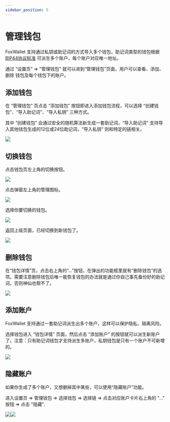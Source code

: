 ```yaml
---
sidebar_position: 5
---
```


# 管理钱包
FoxWallet 支持通过私钥或助记词的方式导入多个钱包，助记词类型的钱包根据 [BIP44协议标准](https://github.com/bitcoin/bips/blob/master/bip-0044.mediawiki) 可派生多个账户，每个账户对应唯一地址。

通过 “设置页” => "管理钱包" 就可以进到“管理钱包”页面，用户可以查看、添加、删除 钱包及每个钱包下的账户。

## 添加钱包
在 “管理钱包” 页点击 “添加钱包” 按钮即进入添加钱包流程，可以选择 “创建钱包”、“导入助记词”、“导入私钥” 三种方式。

其中 “创建钱包” 会通过安全的随机算法新生成一套助记词，“导入助记词“ 支持导入其他钱包生成的12位或24位助记词，“导入私钥” 则和特定的链相关。

![](../img/add-wallet.webp)

## 切换钱包
点击钱包页左上角的切换按钮。 

![](../img/switch-wallet-1.webp)  

点击弹窗左上角的管理图标。  

![](../img/switch-wallet-2.webp)  

选择你要切换的钱包。 

![](../img/switch-wallet-3.webp)  

返回上级页面，已经切换到新钱包了。 

![](../img/switch-wallet-4.webp)  

## 删除钱包
在“钱包详情”页，点击右上角的“...”按钮，在弹出的功能框里就有“删除钱包”的选项。需要注意删除钱包后唯一能恢复钱包的办法就是通过你自己事先备份好的助记词，否则神仙也帮不了。

![](../img/delete-wallet.webp)

## 添加账户
FoxWallet 支持通过一套助记词派生出多个账户，这样可以保护隐私、隔离风险。

选择钱包进入 “钱包详情” 页面，然后点击 “添加账户” 的按钮就可以派生新账户了。注意：只有助记词钱包才支持派生多账户，私钥钱包是只有一个账户不可新增的。

![](../img/add-account-2.webp)

## 隐藏账户
如果你生成了多个账户，又想删掉其中某些，可以使用“隐藏账户”功能。

进入设置页 => 管理钱包 => 选择钱包 => 选择链 => 点击对应账户卡片右上角的 "..." 按钮 => 点击 "隐藏".

![](../img/hide-account-1.webp)![](../img/hide-account-2.webp)

